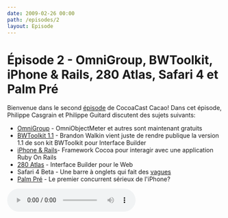 ```yaml
---
date: 2009-02-26 00:00
path: /episodes/2
layout: Episode
---
```

# Épisode 2 - OmniGroup, BWToolkit, iPhone & Rails, 280 Atlas, Safari 4 et Palm Pré
<p>Bienvenue dans le second <a href="https://cacaocast.com/media/cacaocast_2.mp3" rel="self">épisode</a> de CocoaCast Cacao! Dans cet épisode, Philippe Casgrain et Philippe Guitard discutent des sujets suivants:</p>
<ul><li><a href="http://blog.omnigroup.com/2009/02/25/omniweb-omnidazzle-omnidisksweeper-and-omniobjectmeter-now-freeware/">OmniGroup</a> - OmniObjectMeter et autres sont maintenant gratuits</li>
<li><a href="http://brandonwalkin.com/bwtoolkit/">BWToolkit 1.1</a> - Brandon Walkin vient juste de rendre publique la version 1.1 de son kit BWToolkit pour Interface Builder</li>
<li><a href="http://iphoneonrails.com/">iPhone &amp; Rails</a>- Framework Cocoa pour interagir avec une application Ruby On Rails</li>
<li><a href="http://280atlas.com/">280 Atlas</a> - Interface Builder pour le Web</li>
<li>Safari 4 Beta - Une barre à onglets qui fait des <a href="http://www.manton.org/2009/02/defending.html">vagues</a></li>
<li><a href="http://developer.palm.com/">Palm Pré</a> - Le premier concurrent sérieux de l'iPhone?</li>
</ul>
<p><audio controls><source src="https://cacaocast.com/media/cacaocast_2.mp3" type="audio/mpeg"><source src="https://cacaocast.com/media/cacaocast_2.mp3" type="audio/mp4">Votre navigateur ne supporte pas l'élément audio / Your browser does not support the audio element.</audio></p>
